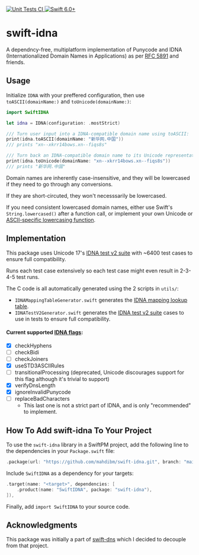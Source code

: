 <p>
    <a href="https://github.com/MahdiBM/swift-idna/actions/workflows/tests.yml">
        <img
            src="https://img.shields.io/github/actions/workflow/status/MahdiBM/swift-idna/tests.yml?event=push&style=plastic&logo=github&label=tests&logoColor=%23ccc"
            alt="Unit Tests CI"
        >
    </a>
    <a href="https://swift.org">
        <img
            src="https://design.vapor.codes/images/swift60up.svg"
            alt="Swift 6.0+"
        >
    </a>
</p>

# swift-idna

A dependncy-free, multiplatform implementation of Punycode and IDNA (Internationalized Domain Names in Applications) as per [RFC 5891](https://datatracker.ietf.org/doc/html/rfc5891) and friends.

## Usage

Initialize `IDNA` with your preffered configuration, then use `toASCII(domainName:)` and `toUnicode(domainName:)`:

```swift
import SwiftIDNA

let idna = IDNA(configuration: .mostStrict)

/// Turn user input into a IDNA-compatible domain name using toASCII:
print(idna.toASCII(domainName: "新华网.中国"))
/// prints "xn--xkrr14bows.xn--fiqs8s"

/// Turn back an IDNA-compatible domain name to its Unicode representation using toUnicode:
print(idna.toUnicode(domainName: "xn--xkrr14bows.xn--fiqs8s"))
/// prints "新华网.中国"
```

Domain names are inherently case-insensitive, and they will be lowercased if they need to go through any conversions.

If they are short-circuted, they won't necesssarily be lowercased.

If you need consistent lowercased domain names, either use Swift's `String.lowercased()` after a function call, or implement your own Unicode or [ASCII-specific lowercasing function](https://github.com/search?q=repo:MahdiBM/swift-dns+ASCIIToLowercase&type=code).

## Implementation
This package uses Unicode 17's [IDNA test v2 suite](https://www.unicode.org/Public/idna/16.0.0/IdnaTestV2.txt) with ~6400 test cases to ensure full compatibility.

Runs each test case extensively so each test case might even result in 2-3-4-5 test runs.

The C code is all automatically generated using the 2 scripts in `utils/`:
* `IDNAMappingTableGenerator.swift` generates the [IDNA mapping lookup table](https://www.unicode.org/Public/idna/17.0.0/IdnaMappingTable.txt).
* `IDNATestV2Generator.swift` generates the [IDNA test v2 suite](https://www.unicode.org/Public/idna/17.0.0/IdnaTestV2.txt) cases to use in tests to ensure full compatibility.

#### Current supported [IDNA flags](https://www.unicode.org/reports/tr46/#Processing):
- [x] checkHyphens
- [ ] checkBidi
- [ ] checkJoiners
- [x] useSTD3ASCIIRules
- [ ] transitionalProcessing (deprecated, Unicode discourages support for this flag although it's trivial to support)
- [x] verifyDnsLength
- [x] ignoreInvalidPunycode
- [ ] replaceBadCharacters
  * This last one is not a strict part of IDNA, and is only "recommended" to implement.

## How To Add swift-idna To Your Project

To use the `swift-idna` library in a SwiftPM project,
add the following line to the dependencies in your `Package.swift` file:

```swift
.package(url: "https://github.com/mahdibm/swift-idna.git", branch: "main"),
```

Include `SwiftIDNA` as a dependency for your targets:

```swift
.target(name: "<target>", dependencies: [
    .product(name: "SwiftIDNA", package: "swift-idna"),
]),
```

Finally, add `import SwiftIDNA` to your source code.

## Acknowledgments

This package was initially a part of [swift-dns](https://github.com/MahdiBM/swift-dns) which I decided to decouple from that project.
